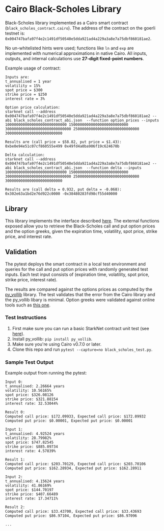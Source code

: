 # Cairo Black-Scholes Library

Black-Scholes library implemented as a Cairo smart contract
(```black_scholes_contract.cairo```). The address of the contract on the goerli
testnet is: ```0x004747bafa97f4e2c1491df50540e5dda921ad4a229a3a8e7a75dbf860181ae2```.

No un-whitelisted hints were used; functions like ```ln``` and ```exp``` are
implemented with numerical approximations in native Cairo. All inputs, outputs, and internal calculations use **27-digit fixed-point numbers**.

Example usage of contract:
```
Inputs are:
t_annualised = 1 year
volatility = 15%
spot price = $300
strike price = $250
interest rate = 3%

Option price calculation:
starknet call --address 0x004747bafa97f4e2c1491df50540e5dda921ad4a229a3a8e7a75dbf860181ae2 --abi black_scholes_contract_abi.json  --function option_prices --inputs 1000000000000000000000000000 150000000000000000000000000 300000000000000000000000000000 250000000000000000000000000000 30000000000000000000000000

Results are (call price = $58.82, put price = $1.43):
0xbe0e94e51c07cf860555e499 0x49fd4a0ba906f19c624670b

Delta calculation:
starknet call --address 0x004747bafa97f4e2c1491df50540e5dda921ad4a229a3a8e7a75dbf860181ae2 --abi black_scholes_contract_abi.json  --function delta --inputs 1000000000000000000000000000 150000000000000000000000000 300000000000000000000000000000 250000000000000000000000000000 30000000000000000000000000

Results are (call delta = 0.932, put delta = -0.068):
0x302e63a1bd2e76d922c0000 -0x38480283fd98cf55d40000
```

## Library

This library implements the interface described
[here](https://blog.lyra.finance/cairo-developer-grant/). The external functions
exposed allow you to retrieve the Black-Scholes call and put option prices and
the option greeks, given the expiration time, volatility, spot price,
strike price, and interest rate.

## Validation

The pytest deploys the smart contract in a local test environment and queries
for the call and put option prices with randomly generated test inputs.
Each test input consists of
(expiration time, volatility, spot price, strike price, interest rate).

The results are compared against the options prices as computed by the
[py\_vollib](https://github.com/vollib/py_vollib) library. The test validates
that the error from the Cairo library and the py\_vollib libary is minimal.
Option greeks were validated against online tools such as [this
one](https://goodcalculators.com/black-scholes-calculator/).

### Test Instructions

1. First make sure you can run a basic StarkNet contract unit test (see
   [here](https://www.cairo-lang.org/docs/hello_starknet/unit_tests.html)).
2. Install py\_vollib: ```pip install py_vollib```.
3. Make sure you're using Cairo v0.7.0 or later.
4. Clone this repo and run ```pytest --capture=no black_scholes_test.py```.

### Sample Test Output

Example output from running the pytest:
```
Input 0:
t_annualised: 2.26664 years
volatility: 10.56165%
spot price: $326.08126
strike price: $321.88154
interest rate: 32.53044%

Result 0:
Computed call price: $172.09933, Expected call price: $172.09932
Computed put price: $0.00001, Expected put price: $0.00001

Input 1:
t_annualised: 4.92524 years
volatility: 28.79982%
spot price: $747.82545
strike price: $885.09734
interest rate: 4.57839%

Result 1:
Computed call price: $203.70129, Expected call price: $203.70106
Computed put price: $162.28934, Expected put price: $162.28911

Input 2:
t_annualised: 4.15624 years
volatility: 41.86169%
spot price: $144.70197
strike price: $407.66489
interest rate: 17.34711%

Result 2:
Computed call price: $33.43700, Expected call price: $33.43693
Computed put price: $86.97104, Expected put price: $86.97096

...
```

